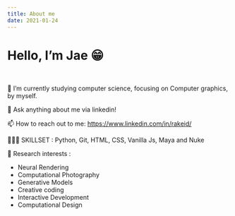 ```yaml
---
title: About me
date: 2021-01-24
---
```



# Hello, I’m Jae 😁
<br>

🔭 I’m currently studying computer science, focusing on Computer graphics, by myself.
<br>

💬 Ask anything about me via linkedin!
<br>

📫 How to reach out to me: https://www.linkedin.com/in/rakeid/
<br>

👨🏻‍💻 SKILLSET : Python, Git, HTML, CSS, Vanilla Js, Maya and Nuke
<br>

🔑 Research interests : 
* Neural Rendering
* Computational Photography
* Generative Models
* Creative coding
* Interactive Development
* Computational Design
<br>
<u></u>
<u></u>
<u></u>